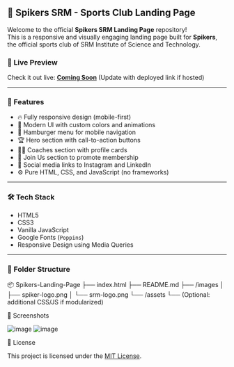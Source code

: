 ## 🏐 Spikers SRM - Sports Club Landing Page

Welcome to the official **Spikers SRM Landing Page** repository!  
This is a responsive and visually engaging landing page built for **Spikers**, the official sports club of SRM Institute of Science and Technology.

### 🚀 Live Preview
Check it out live: [**Coming Soon**](#) (Update with deployed link if hosted)

---

### 📌 Features

- 🔥 Fully responsive design (mobile-first)
- 🎨 Modern UI with custom colors and animations
- 🍔 Hamburger menu for mobile navigation
- 🏆 Hero section with call-to-action buttons
- 👨‍🏫 Coaches section with profile cards
- 📢 Join Us section to promote membership
- 📱 Social media links to Instagram and LinkedIn
- ⚙️ Pure HTML, CSS, and JavaScript (no frameworks)

---

### 🛠️ Tech Stack

- HTML5
- CSS3
- Vanilla JavaScript
- Google Fonts (`Poppins`)
- Responsive Design using Media Queries

---

### 📁 Folder Structure

📦 Spikers-Landing-Page
├── index.html
├── README.md
├── /images
│   ├── spiker-logo.png
│   └── srm-logo.png
└── /assets
    └── (Optional: additional CSS/JS if modularized)

📸 Screenshots

![image](https://github.com/user-attachments/assets/2cd2f374-985d-4813-a1ad-27b1dd3fb236)
![image](https://github.com/user-attachments/assets/168352d2-5744-4dc5-8837-e9609b7ae503)

 📜 License

This project is licensed under the [MIT License](LICENSE).


